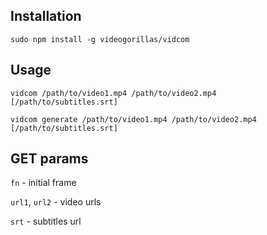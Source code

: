 ## Installation
```
sudo npm install -g videogorillas/vidcom
```

## Usage
```
vidcom /path/to/video1.mp4 /path/to/video2.mp4 [/path/to/subtitles.srt]

vidcom generate /path/to/video1.mp4 /path/to/video2.mp4 [/path/to/subtitles.srt]
```
## GET params

`fn` - initial frame

`url1`, `url2` - video urls

`srt` - subtitles url